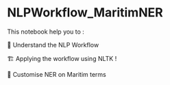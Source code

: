 # NLPWorkflow_MaritimNER
This notebook help you to : 

🧠 Understand the NLP Workflow

🏗️ Applying the workflow using NLTK !

🚀 Customise NER on Maritim terms
